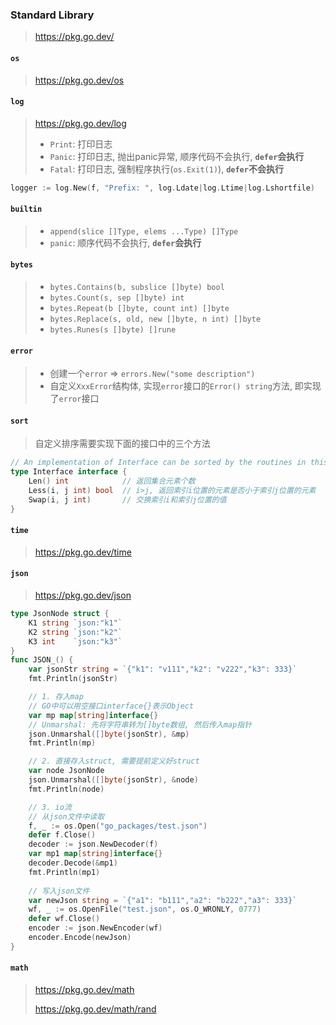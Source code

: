 ### Standard Library

> https://pkg.go.dev/

#### `os`
> https://pkg.go.dev/os


#### `log`
> https://pkg.go.dev/log
> 
> - `Print`: 打印日志
> - `Panic`: 打印日志, 抛出panic异常, 顺序代码不会执行, **`defer`会执行**
> - `Fatal`: 打印日志, 强制程序执行(`os.Exit(1)`), **`defer`不会执行**

```GO
logger := log.New(f, "Prefix: ", log.Ldate|log.Ltime|log.Lshortfile)
```

#### `builtin`
> - `append(slice []Type, elems ...Type) []Type`
> - `panic`: 顺序代码不会执行, **`defer`会执行**


#### `bytes`
> - `bytes.Contains(b, subslice []byte) bool`
> - `bytes.Count(s, sep []byte) int`
> - `bytes.Repeat(b []byte, count int) []byte`
> - `bytes.Replace(s, old, new []byte, n int) []byte` 
> - `bytes.Runes(s []byte) []rune`


#### `error`
> - 创建一个`error` => `errors.New("some description")`
> - 自定义`XxxError`结构体, 实现`error`接口的`Error() string`方法, 即实现了`error`接口


#### `sort`
> 自定义排序需要实现下面的接口中的三个方法

```GO
// An implementation of Interface can be sorted by the routines in this package.
type Interface interface {
	Len() int            // 返回集合元素个数 
	Less(i, j int) bool  // i>j, 返回索引i位置的元素是否小于索引j位置的元素
	Swap(i, j int)       // 交换索引i和索引j位置的值
}
```


#### `time`
> https://pkg.go.dev/time


#### `json`
> https://pkg.go.dev/json

```GO
type JsonNode struct {
	K1 string `json:"k1"`
	K2 string `json:"k2"`
	K3 int    `json:"k3"`
}
func JSON_() {
	var jsonStr string = `{"k1": "v111","k2": "v222","k3": 333}`
	fmt.Println(jsonStr)

	// 1. 存入map
	// GO中可以用空接口interface{}表示Object
	var mp map[string]interface{}
	// Unmarshal: 先将字符串转为[]byte数组, 然后传入map指针
	json.Unmarshal([]byte(jsonStr), &mp)
	fmt.Println(mp)

	// 2. 直接存入struct, 需要提前定义好struct
	var node JsonNode
	json.Unmarshal([]byte(jsonStr), &node)
	fmt.Println(node)

	// 3. io流
	// 从json文件中读取
	f, _ := os.Open("go_packages/test.json")
	defer f.Close()
	decoder := json.NewDecoder(f)
	var mp1 map[string]interface{}
	decoder.Decode(&mp1)
	fmt.Println(mp1)
	
    // 写入json文件
    var newJson string = `{"a1": "b111","a2": "b222","a3": 333}`
    wf, _ := os.OpenFile("test.json", os.O_WRONLY, 0777)
    defer wf.Close()
    encoder := json.NewEncoder(wf)
    encoder.Encode(newJson)
}
```


#### `math`
> https://pkg.go.dev/math
> 
> https://pkg.go.dev/math/rand